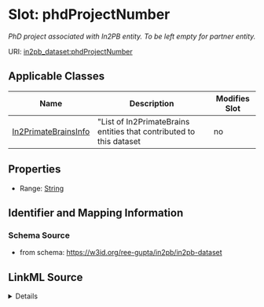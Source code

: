# Slot: phdProjectNumber


_PhD project associated with In2PB entity. To be left empty for partner entity._



URI: [in2pb_dataset:phdProjectNumber](https://w3id.org/ree-gupta/in2pb/in2pb-datasetphdProjectNumber)



<!-- no inheritance hierarchy -->




## Applicable Classes

| Name | Description | Modifies Slot |
| --- | --- | --- |
[In2PrimateBrainsInfo](In2PrimateBrainsInfo.md) | "List of In2PrimateBrains entities that contributed to this dataset |  no  |







## Properties

* Range: [String](String.md)





## Identifier and Mapping Information







### Schema Source


* from schema: https://w3id.org/ree-gupta/in2pb/in2pb-dataset




## LinkML Source

<details>
```yaml
name: phdProjectNumber
description: PhD project associated with In2PB entity. To be left empty for partner
  entity.
from_schema: https://w3id.org/ree-gupta/in2pb/in2pb-dataset
rank: 1000
alias: phdProjectNumber
domain_of:
- In2PrimateBrainsInfo
range: string

```
</details>